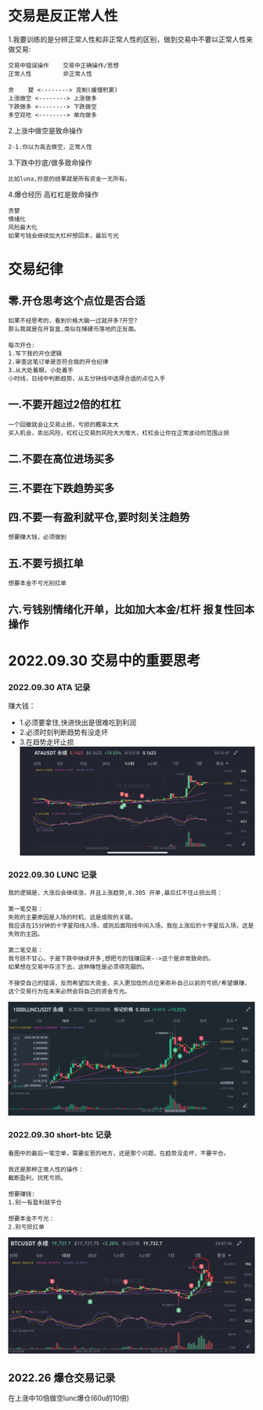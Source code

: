 # 交易是反正常人性
1.我要训练的是分辨正常人性和非正常人性的区别，做到交易中不要以正常人性来做交易:
```
交易中错误操作    交易中正确操作/思想
正常人性         非正常人性

贪    婪 <--------> 克制(缓慢积累)
上涨做空 <--------> 上涨做多
下跌做多 <--------> 下跌做空
多空双吃 <--------> 单向做多
```

2.上涨中做空是致命操作
```
2-1.你以为高去做空，正常人性
```

3.下跌中抄底/做多致命操作
```
比如luna,抄底的结果就是所有资金一无所有。
```

4.爆仓经历 高杠杠是致命操作
```
贪婪
情绪化
风险最大化
如果亏钱会继续加大杠杆想回本，最后亏光
```


# 交易纪律

## 零.开仓思考这个点位是否合适
```
如果不经思考的，看到价格大脑一过就开多?开空?
那么我就是在开盲盒,类似在赌硬币落地的正反面。

每次开仓:
1.写下我的开仓逻辑
2.审查这笔订单是否符合我的开仓纪律
3.从大处着眼，小处着手
小时线，日线中判断趋势，从五分钟线中选择合适的点位入手
```

## 一.不要开超过2倍的杠杠
```
一个回撤就会让交易止损，亏损的概率太大
买入机会，卖出风险，杠杠让交易的风险大大增大，杠杠会让你在正常波动的范围止损
```

## 二.不要在高位进场买多

## 三.不要在下跌趋势买多

## 四.不要一有盈利就平仓,要时刻关注趋势
```
想要赚大钱，必须做到
```

## 五.不要亏损扛单
```
想要本金不亏光别扛单
```

## 六.亏钱别情绪化开单，比如加大本金/杠杆 报复性回本操作


# 2022.09.30 交易中的重要思考

### 2022.09.30 ATA 记录
赚大钱：
- 1.必须要拿住,快进快出是很难吃到利润
- 2.必须时刻判断趋势有没走坏
- 3.在趋势走坏止损
![](./mytrade-img/20220930-ATA.jpg)

### 2022.09.30  LUNC 记录
```
我的逻辑是，大涨后会继续涨，并且上涨趋势,0.305 开单,最后扛不住止损出局：

第一笔交易：
失败的主要原因是入场的时机，这是成败的关键。
我应该在15分钟的十字星阳线入场，或则后面阳线中间入场，我在上涨后的十字星后入场，这是失败的主因。

第二笔交易：
我亏损不甘心，于是下跌中继续开多,想把亏的钱赚回来-->这个是非常致命的。
如果想在交易中存活下去，这种赌性是必须得克服的。

不接受自己的错误，反而希望加大资金，买入更加低的点位来弥补自己以前的亏损/希望爆赚，这个交易行为在未来必然会将自己的资金亏光。
```
![](./mytrade-img/20220930-LUNC.jpg)


### 2022.09.30  short-btc 记录
```
看图中的最后一笔空单，需要反思的地方，还是那个问题，在趋势没走坏，不要平仓。

我还是那种正常人性的操作：
截断盈利，抗死亏损。

想要赚钱:
1.别一有盈利就平仓

想要本金不亏光：
2.别亏损扛单
```
![](./mytrade-img/20220930-short-btc.png)

## 2022.26 爆仓交易记录 
在上涨中10倍做空lunc爆仓(60u的10倍)



